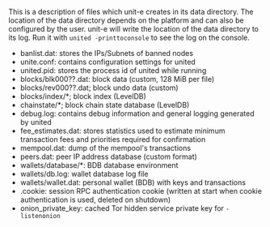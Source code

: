 This is a description of files which unit-e creates in its data directory. The
location of the data directory depends on the platform and can also be
configured by the user. unit-e will write the location of the data directory to
its log. Run it with `united -printtoconsole` to see the log on the console.

* banlist.dat: stores the IPs/Subnets of banned nodes
* unite.conf: contains configuration settings for united
* united.pid: stores the process id of united while running
* blocks/blk000??.dat: block data (custom, 128 MiB per file)
* blocks/rev000??.dat; block undo data (custom)
* blocks/index/*; block index (LevelDB)
* chainstate/*; block chain state database (LevelDB)
* debug.log: contains debug information and general logging generated by united
* fee_estimates.dat: stores statistics used to estimate minimum transaction fees and priorities required for confirmation
* mempool.dat: dump of the mempool's transactions
* peers.dat: peer IP address database (custom format)
* wallets/database/*: BDB database environment
* wallets/db.log: wallet database log file
* wallets/wallet.dat: personal wallet (BDB) with keys and transactions
* .cookie: session RPC authentication cookie (written at start when cookie authentication is used, deleted on shutdown)
* onion_private_key: cached Tor hidden service private key for `-listenonion`
